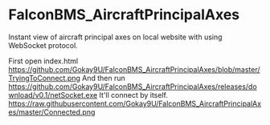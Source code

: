 # FalconBMS_AircraftPrincipalAxes
Instant view of aircraft principal axes on local website with using WebSocket protocol.

First open index.html
https://github.com/Gokay9U/FalconBMS_AircraftPrincipalAxes/blob/master/TryingToConnect.png
And then run 
https://github.com/Gokay9U/FalconBMS_AircraftPrincipalAxes/releases/download/v0.1/netSocket.exe
It'll connect by itself.
https://raw.githubusercontent.com/Gokay9U/FalconBMS_AircraftPrincipalAxes/master/Connected.png
